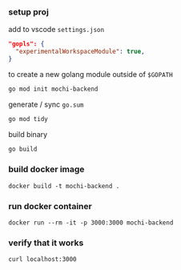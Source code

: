 ### setup proj

add to vscode `settings.json`

```json
"gopls": {
  "experimentalWorkspaceModule": true,
}
```

to create a new golang module outside of `$GOPATH`

```bash
go mod init mochi-backend
```

generate / sync `go.sum`

```bash
go mod tidy
```

build binary

```bash
go build
```

### build docker image

```
docker build -t mochi-backend .
```

### run docker container

```
docker run --rm -it -p 3000:3000 mochi-backend
```

### verify that it works

```
curl localhost:3000
```
